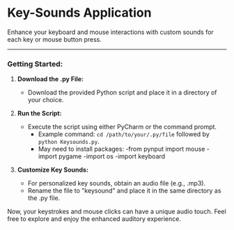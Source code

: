 # Key-Sounds Application

Enhance your keyboard and mouse interactions with custom sounds for each key or mouse button press.

---

### Getting Started:

1. **Download the .py File:**
   - Download the provided Python script and place it in a directory of your choice.

2. **Run the Script:**
   - Execute the script using either PyCharm or the command prompt.
     - Example command: `cd /path/to/your/.py/file` followed by `python Keysounds.py`.
     - May need to install packages:
          -from pynput import mouse
          -import pygame
          -import os
          -import keyboard

   

3. **Customize Key Sounds:**
   - For personalized key sounds, obtain an audio file (e.g., .mp3).
   - Rename the file to "keysound" and place it in the same directory as the .py file.

Now, your keystrokes and mouse clicks can have a unique audio touch. Feel free to explore and enjoy the enhanced auditory experience.
